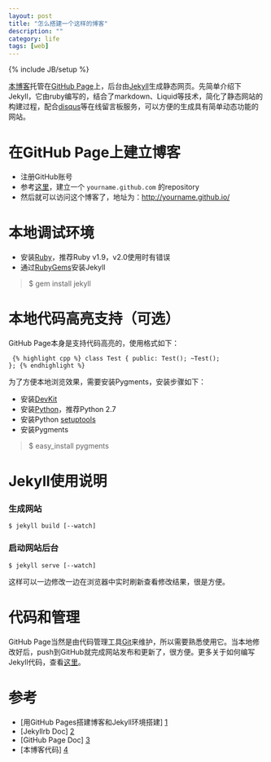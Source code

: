 ```yaml
---
layout: post
title: "怎么搭建一个这样的博客"
description: ""
category: life
tags: [web]
---
```

{% include JB/setup %}

[本博客][4]托管在[GitHub Page](http://page.github.com)上，后台由[Jekyll](http://jekyllrb.com/docs/installation/)生成静态网页。先简单介绍下Jekyll，它由ruby编写的，结合了markdown、Liquid等技术，简化了静态网站的构建过程，配合[disqus](http://www.disqus.com)等在线留言板服务，可以方便的生成具有简单动态功能的网站。

# 在GitHub Page上建立博客

* 注册GitHub账号
* 参考[这里][3]，建立一个 `yourname.github.com` 的repository
* 然后就可以访问这个博客了，地址为：<http://yourname.github.io/>

# 本地调试环境

* 安装[Ruby](http://rubyinstaller.org/downloads/)，推荐Ruby v1.9，v2.0使用时有错误
* 通过[RubyGems](http://docs.rubygems.org/read/chapter/3)安装Jekyll
> $ gem install jekyll

# 本地代码高亮支持（可选）

GitHub Page本身是支持代码高亮的，使用格式如下：

<code><pre>
{&#37; highlight cpp %}
class Test
{
public:
    Test();
    ~Test();
};
{&#37; endhighlight %}
</pre></code>

为了方便本地浏览效果，需要安装Pygments，安装步骤如下：

* 安装[DevKit](http://rubyinstaller.org/downloads/)
* 安装[Python](http://www.python.org)，推荐Python 2.7
* 安装Python [setuptools](http://pypi.python.org/pypi/setuptools)
* 安装Pygments
> $ easy_install pygments

# Jekyll使用说明

### 生成网站

    $ jekyll build [--watch]

### 启动网站后台

    $ jekyll serve [--watch]

这样可以一边修改一边在浏览器中实时刷新查看修改结果，很是方便。

# 代码和管理

GitHub Page当然是由代码管理工具[Git](http://git-scm.com/)来维护，所以需要熟悉使用它。当本地修改好后，push到GitHub就完成网站发布和更新了，很方便。更多关于如何编写Jekyll代码，查看[这里][2]。

# 参考

* [用GitHub Pages搭建博客和Jekyll环境搭建] [1]
* [Jekyllrb Doc] [2]
* [GitHub Page Doc] [3]
* [本博客代码] [4]

[1]: http://greeensy.github.io/github-jekyll/   "用GitHub Pages搭建博客和Jekyll环境搭建"
[2]: http://jekyllrb.com/docs/home/             "Jekyllrb Doc"
[3]: https://help.github.com/categories/20/articles "GitHub Page Doc"
[4]: https://github.com/maxint/maxint.github.io "本博客代码"
